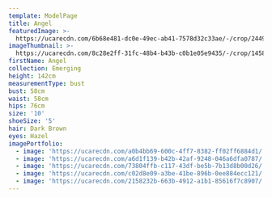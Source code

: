 ```yaml
---
template: ModelPage
title: Angel
featuredImage: >-
  https://ucarecdn.com/6b68e481-dc0e-49ec-ab41-7578d32c33ae/-/crop/2449x1352/0,56/-/preview/
imageThumbnail: >-
  https://ucarecdn.com/8c28e2ff-31fc-48b4-b43b-c0b1e05e9435/-/crop/1458x1963/31,56/-/preview/
firstName: Angel
collection: Emerging
height: 142cm
measurementType: bust
bust: 58cm
waist: 58cm
hips: 76cm
size: '10'
shoeSize: '5'
hair: Dark Brown
eyes: Hazel
imagePortfolio:
  - image: 'https://ucarecdn.com/a0b4bb69-600c-4ff7-8382-ff02ff6884d1/'
  - image: 'https://ucarecdn.com/a6d1f139-b42b-42af-9248-046a6dfa0787/'
  - image: 'https://ucarecdn.com/73804ffb-c117-43df-be5b-7b13d8b00d26/'
  - image: 'https://ucarecdn.com/c02d8e09-a3be-41be-896b-0ee884ecc121/'
  - image: 'https://ucarecdn.com/2158232b-663b-4912-a1b1-85616f7c8907/'
---
```


